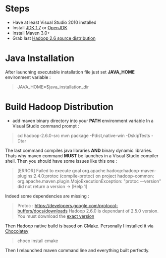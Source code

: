 <!-- 
.. title: How-to compile Hadoop on Windows 8
.. slug: how-to-compile-hadoop-on-windows-height
.. date: 2015-02-02 00:00:00 UTC
.. tags: howto, hadoop, java, big data, windows 8
.. link: 
.. description: This is a simple tutorial on how to build hadoop binary on windows 8 machine
.. type: text
-->


Steps
==

 * Have at least Visual Studio 2010 installed
 * Install [JDK 1.7](http://www.oracle.com/technetwork/java/javase/downloads/jdk7-downloads-1880260.html) or [OpenJDK](http://openjdk.java.net/install/)
 * Install Maven 3.0+
 * Grab last [Hadoop 2.6 source distribution](http://apache.crihan.fr/dist/hadoop/common/hadoop-2.6.0/)

<!-- TEASER_END -->

Java Installation
==

After launching executable installation file just set **JAVA_HOME** environment variable :

> JAVA_HOME=$java_installation_dir

Build Hadoop Distribution
==

 * add maven binary directory into your **PATH** environment variable
 In a Visual Studio command prompt :
 >cd hadoop-2.6.0-src
 >mvn package -Pdist,native-win -DskipTests -Dtar

 The last command compiles java libraries **AND** binary dynamic libraries. Thats why maven command **MUST** be launches in a Visual Studio compiler shell.
Then you should have some issues like this one :

>[ERROR] Failed to execute goal org.apache.hadoop:hadoop-maven-plugins:2.4.0:protoc (compile-protoc) on project hadoop-common: org.apache.maven.plugin.MojoExecutionException: "protoc --version" did not return a version -> [Help 1]

 Indeed some dependencies are missing :
 > Protoc : https://developers.google.com/protocol-buffers/docs/downloads
Hadoop 2.6.0 is dependant of 2.5.0 version. You must download the [exact version](https://protobuf.googlecode.com/files/protoc-2.5.0-win32.zip)

Then Hadoop native build is based on [CMake](http://www.cmake.org/). Personally I installed it via [Chocolatey](https://chocolatey.org/)
> choco install cmake

 Then I relaunched maven command line and everything built perfectly.




